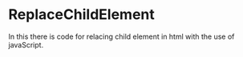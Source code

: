 # ReplaceChildElement
In this there is code for relacing child element in html with the use of javaScript.
